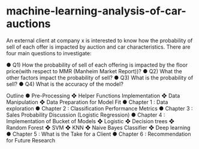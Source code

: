 # machine-learning-analysis-of-car-auctions
An external client at company x is interested to know how the probability of sell of each offer is impacted by auction and car characteristics. There are four main questions to investigate: 

● Q1) How the probability of sell of each offering is impacted by the floor price(with respect to MMR (Manheim Market Report))? 
● Q2) What the other factors impact the probability of sell? 
● Q3) What is the probability of sell? 
● Q4) What is the accuracy of the model?


Outline
● Pre-Processing 
    ❖ Helper Functions Implementation 
    ❖ Data Manipulation 
    ❖ Data Preparation for Model Fit 
● Chapter 1 : Data exploration 
● Chapter 2 : Classification Performance Metrics 
● Chapter 3 : Sales Probability Discussion (Logistic Regression) 
● Chapter 4 : Implementation of Bucket of Models 
    ❖ Logistic 
    ❖ Decision trees 
    ❖ Random Forest 
    ❖ SVM 
    ❖ KNN 
    ❖ Naive Bayes Classifier 
    ❖ Deep learning 
● Chapter 5 : What is the Take for a Client 
● Chapter 6 : Recommendation for Future Research
